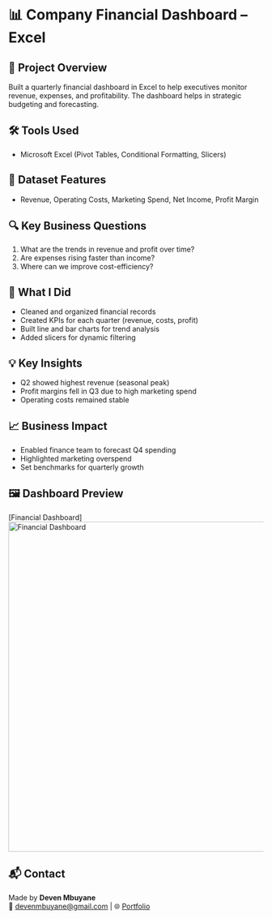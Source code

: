 # 📊 Company Financial Dashboard – Excel

## 📌 Project Overview
Built a quarterly financial dashboard in Excel to help executives monitor revenue, expenses, and profitability. The dashboard helps in strategic budgeting and forecasting.

## 🛠 Tools Used
- Microsoft Excel (Pivot Tables, Conditional Formatting, Slicers)

## 🧾 Dataset Features
- Revenue, Operating Costs, Marketing Spend, Net Income, Profit Margin

## 🔍 Key Business Questions
1. What are the trends in revenue and profit over time?
2. Are expenses rising faster than income?
3. Where can we improve cost-efficiency?

## 🔬 What I Did
- Cleaned and organized financial records
- Created KPIs for each quarter (revenue, costs, profit)
- Built line and bar charts for trend analysis
- Added slicers for dynamic filtering

## 💡 Key Insights
- Q2 showed highest revenue (seasonal peak)
- Profit margins fell in Q3 due to high marketing spend
- Operating costs remained stable

## 📈 Business Impact
- Enabled finance team to forecast Q4 spending
- Highlighted marketing overspend
- Set benchmarks for quarterly growth

## 🖼 Dashboard Preview
[Financial Dashboard]<img width="1310" height="651" alt="Financial Dashboard" src="https://github.com/user-attachments/assets/ef824243-a8b4-4ae4-821e-581bea74f925" />

## 📬 Contact
Made by **Deven Mbuyane**  
📧 devenmbuyane@gmail.com | 🌐 [Portfolio](https://sibusiso08.github.io/DevenMbuyane.github.io/)
